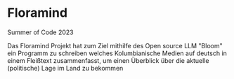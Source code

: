 # Floramind
Summer of Code 2023

Das Floramind Projekt hat zum Ziel mithilfe des Open source LLM "Bloom" ein Programm zu schreiben welches Kolumbianische Medien auf deutsch in einem Fleißtext 
zusammenfasst, um einen Überblick über die aktuelle (politische) Lage im Land zu bekommen
